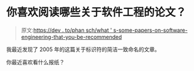 # 你喜欢阅读哪些关于软件工程的论文？

> 原文:[https://dev . to/phan sch/what ' s-some-papers-on-software-engineering-that-you-be-recommended](https://dev.to/phansch/what-are-some-papers-on-software-engineering-that-you-would-recommend)

我最近发现了 2005 年的这篇关于标识符的简洁一致命名的文章。

你最近喜欢看什么报纸？